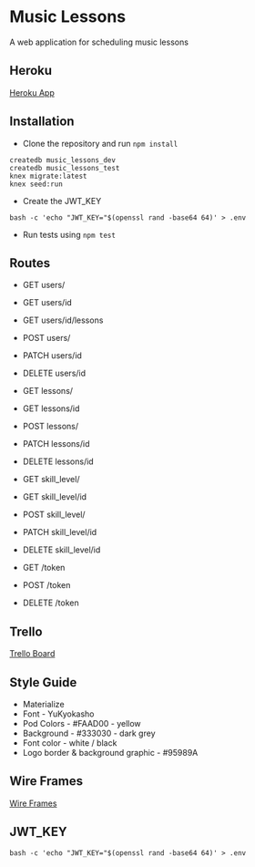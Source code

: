 # Music Lessons

A web application for scheduling music lessons

## Heroku

[Heroku App](https://q2-music-lessons.herokuapp.com/)

## Installation

- Clone the repository and run `npm install`

```shell
createdb music_lessons_dev
createdb music_lessons_test
knex migrate:latest
knex seed:run
```
- Create the JWT_KEY

```shell
bash -c 'echo "JWT_KEY="$(openssl rand -base64 64)' > .env
```
- Run tests using `npm test`


## Routes

- GET users/
- GET users/id
- GET users/id/lessons
- POST users/
- PATCH users/id
- DELETE users/id

- GET lessons/
- GET lessons/id
- POST lessons/
- PATCH lessons/id
- DELETE lessons/id

- GET skill_level/
- GET skill_level/id
- POST skill_level/
- PATCH skill_level/id
- DELETE skill_level/id

- GET /token
- POST /token
- DELETE /token

## Trello

[Trello Board](https://trello.com/b/qFSJYITo/music-lessons-portal)


## Style Guide

- Materialize
- Font - YuKyokasho
- Pod Colors - #FAAD00 - yellow
- Background - #333030 - dark grey
- Font color - white / black 
- Logo border & background graphic - #95989A

## Wire Frames

[Wire Frames](https://xd.adobe.com/view/53e24b1a-cddb-4d2e-8578-5ea2c928b772/)

## JWT_KEY
```shell
bash -c 'echo "JWT_KEY="$(openssl rand -base64 64)' > .env
```
